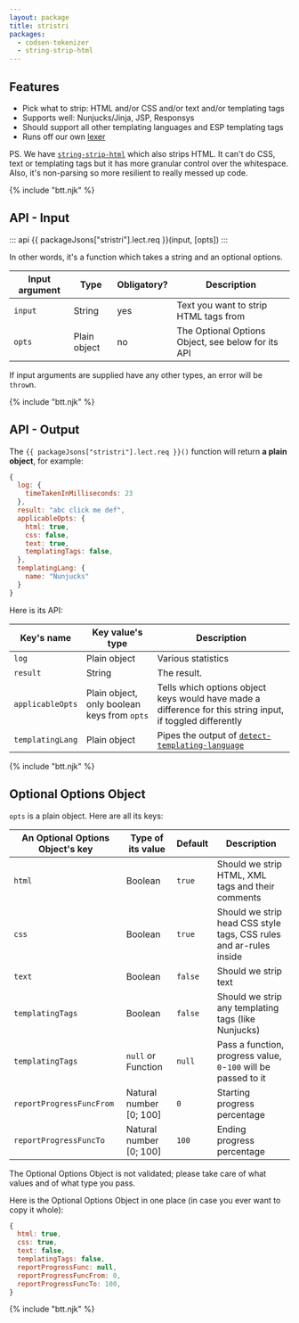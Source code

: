 ```yaml
---
layout: package
title: stristri
packages:
  - codsen-tokenizer
  - string-strip-html
---
```


## Features

- Pick what to strip: HTML and/or CSS and/or text and/or templating tags
- Supports well: Nunjucks/Jinja, JSP, Responsys
- Should support all other templating languages and ESP templating tags
- Runs off our own [lexer](/os/codsen-tokenizer/)

PS. We have [`string-strip-html`](/os/string-strip-html/) which also strips HTML. It can't do CSS, text or templating tags but it has more granular control over the whitespace. Also, it's non-parsing so more resilient to really messed up code.

{% include "btt.njk" %}

## API - Input

::: api
{{ packageJsons["stristri"].lect.req }}(input, [opts])
:::

In other words, it's a function which takes a string and an optional options.

| Input argument | Type         | Obligatory? | Description                                        |
| -------------- | ------------ | ----------- | -------------------------------------------------- |
| `input`        | String       | yes         | Text you want to strip HTML tags from              |
| `opts`         | Plain object | no          | The Optional Options Object, see below for its API |

If input arguments are supplied have any other types, an error will be `throw`n.

{% include "btt.njk" %}

## API - Output

The `{{ packageJsons["stristri"].lect.req }}()` function will return **a plain object**, for example:

```js
{
  log: {
    timeTakenInMilliseconds: 23
  },
  result: "abc click me def",
  applicableOpts: {
    html: true,
    css: false,
    text: true,
    templatingTags: false,
  },
  templatingLang: {
    name: "Nunjucks"
  }
}
```

Here is its API:

| Key's name       | Key value's type                                                                         | Description                                                                                                |
| ---------------- | ---------------------------------------------------------------------------------------- | ---------------------------------------------------------------------------------------------------------- |
| `log`            | Plain object                                                                             | Various statistics                                                                                         |
| `result`         | String                                                                                   | The result.                                                     |
| `applicableOpts` | Plain object, only boolean keys from `opts`                                              | Tells which options object keys would have made a difference for this string input, if toggled differently |
| `templatingLang` | Plain object                                                                             | Pipes the output of [`detect-templating-language`](/os/detect-templating-language/)                        |

{% include "btt.njk" %}

## Optional Options Object

`opts` is a plain object. Here are all its keys:

| An Optional Options Object's key | Type of its value | Default | Description                                                        |
| -------------------------------- | ----------------- | ------- | ------------------------------------------------------------------ |
| `html`                           | Boolean           | `true`  | Should we strip HTML, XML tags and their comments                  |
| `css`                            | Boolean           | `true`  | Should we strip head CSS style tags, CSS rules and ar-rules inside |
| `text`                           | Boolean           | `false` | Should we strip text                                               |
| `templatingTags`                 | Boolean           | `false` | Should we strip any templating tags (like Nunjucks)                |
| `templatingTags`                 | `null` or Function           | `null` | Pass a function, progress value, `0`-`100` will be passed to it |
| `reportProgressFuncFrom`                 | Natural number \[0; 100] | `0` | Starting progress percentage |
| `reportProgressFuncTo`                 | Natural number \[0; 100] | `100` | Ending progress percentage |

The Optional Options Object is not validated; please take care of what values and of what type you pass.

Here is the Optional Options Object in one place (in case you ever want to copy it whole):

```js
{
  html: true,
  css: true,
  text: false,
  templatingTags: false,
  reportProgressFunc: null,
  reportProgressFuncFrom: 0,
  reportProgressFuncTo: 100,
}
```

{% include "btt.njk" %}
